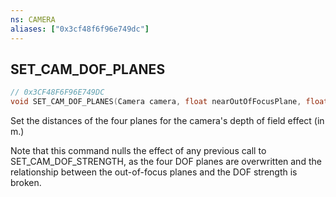 ```yaml
---
ns: CAMERA
aliases: ["0x3cf48f6f96e749dc"]
---
```

## SET_CAM_DOF_PLANES

```c
// 0x3CF48F6F96E749DC
void SET_CAM_DOF_PLANES(Camera camera, float nearOutOfFocusPlane, float nearInFocusPlane, float farInFocusPlane, float farOutOfFocusPlane);
```

Set the distances of the four planes for the camera's depth of field effect (in m.)

Note that this command nulls the effect of any previous call to SET_CAM_DOF_STRENGTH, as the four DOF planes are overwritten and the relationship between the out-of-focus planes and the DOF strength is broken.

